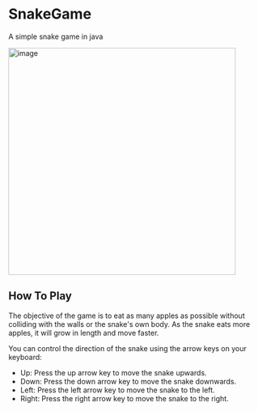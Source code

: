 # SnakeGame
<p>A simple snake game in java</p>

<img width="449" alt="image" src="https://github.com/UIT-22730090/SnakeGame/assets/139667613/a3cdc389-7133-490a-9e2c-81d13faccec1">


<h2>How To Play</h2>

The objective of the game is to eat as many apples as possible without colliding with the walls or the snake's own body. As the snake eats more apples, it will grow in length and move faster.

You can control the direction of the snake using the arrow keys on your keyboard:
<ul>
  <li>Up: Press the up arrow key to move the snake upwards.</li>
  <li>Down: Press the down arrow key to move the snake downwards.</li>
  <li>Left: Press the left arrow key to move the snake to the left.</li>
  <li>Right: Press the right arrow key to move the snake to the right.</li>
</ul>
